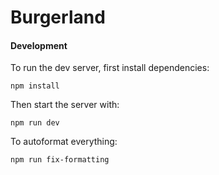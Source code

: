 # Burgerland

#### Development

To run the dev server, first install dependencies:

```shell
npm install
```

Then start the server with:

```shell
npm run dev
```

To autoformat everything:

```shell
npm run fix-formatting
```
